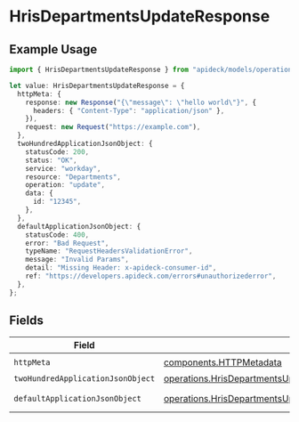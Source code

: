 # HrisDepartmentsUpdateResponse

## Example Usage

```typescript
import { HrisDepartmentsUpdateResponse } from "apideck/models/operations";

let value: HrisDepartmentsUpdateResponse = {
  httpMeta: {
    response: new Response("{\"message\": \"hello world\"}", {
      headers: { "Content-Type": "application/json" },
    }),
    request: new Request("https://example.com"),
  },
  twoHundredApplicationJsonObject: {
    statusCode: 200,
    status: "OK",
    service: "workday",
    resource: "Departments",
    operation: "update",
    data: {
      id: "12345",
    },
  },
  defaultApplicationJsonObject: {
    statusCode: 400,
    error: "Bad Request",
    typeName: "RequestHeadersValidationError",
    message: "Invalid Params",
    detail: "Missing Header: x-apideck-consumer-id",
    ref: "https://developers.apideck.com/errors#unauthorizederror",
  },
};
```

## Fields

| Field                                                                                                                                      | Type                                                                                                                                       | Required                                                                                                                                   | Description                                                                                                                                |
| ------------------------------------------------------------------------------------------------------------------------------------------ | ------------------------------------------------------------------------------------------------------------------------------------------ | ------------------------------------------------------------------------------------------------------------------------------------------ | ------------------------------------------------------------------------------------------------------------------------------------------ |
| `httpMeta`                                                                                                                                 | [components.HTTPMetadata](../../models/components/httpmetadata.md)                                                                         | :heavy_check_mark:                                                                                                                         | N/A                                                                                                                                        |
| `twoHundredApplicationJsonObject`                                                                                                          | [operations.HrisDepartmentsUpdateResponseBody](../../models/operations/hrisdepartmentsupdateresponsebody.md)                               | :heavy_minus_sign:                                                                                                                         | Departments                                                                                                                                |
| `defaultApplicationJsonObject`                                                                                                             | [operations.HrisDepartmentsUpdateHrisDepartmentsResponseBody](../../models/operations/hrisdepartmentsupdatehrisdepartmentsresponsebody.md) | :heavy_minus_sign:                                                                                                                         | Unexpected error                                                                                                                           |